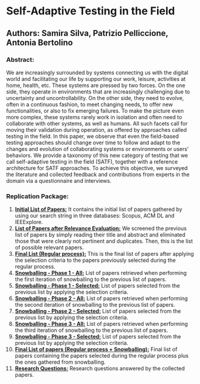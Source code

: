 # Self-Adaptive Testing in the Field
## Authors: Samira Silva, Patrizio Pelliccione, Antonia Bertolino

### Abstract: 
We are increasingly surrounded by systems connecting us with the digital world and facilitating our life
by supporting our work, leisure, activities at home, health, etc. These systems are pressed by two forces.
On the one side, they operate in environments that are increasingly challenging due to uncertainty and
uncontrollability. On the other side, they need to evolve, often in a continuous fashion, to meet changing
needs, to offer new functionalities, or also to fix emerging failures. To make the picture even more complex,
these systems rarely work in isolation and often need to collaborate with other systems, as well as humans.
All such facets call for moving their validation during operation, as offered by approaches called testing in the
field.
In this paper, we observe that even the field-based testing approaches should change over time to follow and
adapt to the changes and evolution of collaborating systems or environments or users’ behaviors. We provide
a taxonomy of this new category of testing that we call self-adaptive testing in the field (SATF), together
with a reference architecture for SATF approaches. To achieve this objective, we surveyed the literature and
collected feedback and contributions from experts in the domain via a questionnaire and interviews.

### Replication Package:
1. **[Initial List of Papers:](https://github.com/samirasilva/samira_phd_gssi/blob/main/taas_2023_supp/1_Initial_list_of_papers_journal.ods)** It contains the initial list of papers gathered by using our search string in three databases: Scopus, ACM DL and IEEExplore.
2. **[List of Papers after Relevance Evaluation:](https://github.com/samirasilva/samira_phd_gssi/blob/main/taas_2023_supp/2_Evaluation_Relevance_journal.ods)** We screened the previous list of papers by simply reading their title and abstract and eliminated those that were clearly not pertinent and duplicates. Then, this is the list of possible relevant papers.  
3. **[Final List (Regular process):](https://github.com/samirasilva/samira_phd_gssi/blob/main/taas_2023_supp/3_Final_List_regular_process_journal.ods)** This is the final list of papers after applying the selection criteria to the papers previously selected during the regular process. 
4. **[Snowballing - Phase 1 - All:](https://github.com/samirasilva/samira_phd_gssi/blob/main/taas_2023_supp/4.1_Snowballing_Phase_1_All.odt)** List of papers retrieved when performing the first iteration of snowballing to the previous list of papers. 
5. **[Snowballing - Phase 1 - Selected:](https://github.com/samirasilva/samira_phd_gssi/blob/main/taas_2023_supp/4.2_Snowballing_Phase_1_Selected_ones.odt)** List of papers selected from the previous list by applying the selection criteria.
6. **[Snowballing - Phase 2 - All:](https://github.com/samirasilva/samira_phd_gssi/blob/main/taas_2023_supp/4.3_Snowballing_Phase_2_All.odt)** List of papers retrieved when performing the second iteration of snowballing to the previous list of papers.
7. **[Snowballing - Phase 2 - Selected:](https://github.com/samirasilva/samira_phd_gssi/blob/main/taas_2023_supp/4.4_Snowballing_Phase_2_Selected_ones.odt)** List of papers selected from the previous list by applying the selection criteria.
8. **[Snowballing - Phase 3 - All:](https://github.com/samirasilva/samira_phd_gssi/blob/main/taas_2023_supp/4.5_Snowballing_Phase_3_All.odt)** List of papers retrieved when performing the third iteration of snowballing to the previous list of papers.
9. **[Snowballing - Phase 3 - Selected:](https://github.com/samirasilva/samira_phd_gssi/blob/main/taas_2023_supp/4.5_Snowballing_Phase_3_Selected_ones.odt)** List of papers selected from the previous list by applying the selection criteria.
10. **[Final List of papers (Regular process + Snowballing):](https://github.com/samirasilva/samira_phd_gssi/blob/main/taas_2023_supp/4.6_Final_List_after_snowballing.ods)** Final list of papers containing the papers selected during the regular process plus the ones gathered from snowballing. 
11. **[Research Questions:](https://github.com/samirasilva/samira_phd_gssi/blob/main/taas_2023_supp/5_Research_Questions_journal.ods)** Research questions answered by the collected papers. 
